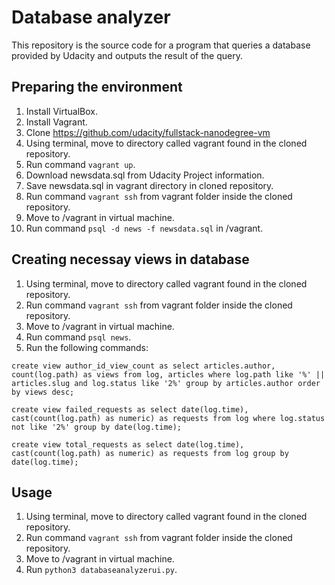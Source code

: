 # Database analyzer
This repository is the source code for a program that queries a database provided by Udacity and outputs the result of the query.

## Preparing the environment
1. Install VirtualBox.
2. Install Vagrant.
3. Clone https://github.com/udacity/fullstack-nanodegree-vm
4. Using terminal, move to directory called vagrant found in the cloned repository.
5. Run command ```vagrant up```.
6. Download newsdata.sql from Udacity Project information.
7. Save newsdata.sql in vagrant directory in cloned repository.
8. Run command ```vagrant ssh``` from vagrant folder inside the cloned repository.
9. Move to /vagrant in virtual machine.
10. Run command ```psql -d news -f newsdata.sql``` in /vagrant.

## Creating necessay views in database
1. Using terminal, move to directory called vagrant found in the cloned repository.
2. Run command ```vagrant ssh``` from vagrant folder inside the cloned repository.
3. Move to /vagrant in virtual machine.
4. Run command ```psql news```.
1. Run the following commands:

```create view author_id_view_count as select articles.author, count(log.path) as views from log, articles where log.path like '%' || articles.slug and log.status like '2%' group by articles.author order by views desc;```

```create view failed_requests as select date(log.time), cast(count(log.path) as numeric) as requests from log where log.status not like '2%' group by date(log.time);```

```create view total_requests as select date(log.time), cast(count(log.path) as numeric) as requests from log group by date(log.time);```

## Usage
1. Using terminal, move to directory called vagrant found in the cloned repository.
2. Run command ```vagrant ssh``` from vagrant folder inside the cloned repository.
3. Move to /vagrant in virtual machine.
4. Run ```python3 databaseanalyzerui.py```.
